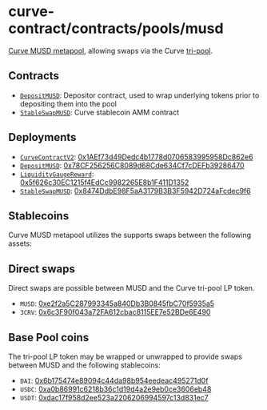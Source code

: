 # curve-contract/contracts/pools/musd

[Curve MUSD metapool](https://www.curve.fi/musd), allowing swaps via the Curve [tri-pool](../3pool).

## Contracts

* [`DepositMUSD`](DepositMUSD.vy): Depositor contract, used to wrap underlying tokens prior to depositing them into the pool
* [`StableSwapMUSD`](StableSwapMUSD.vy): Curve stablecoin AMM contract

## Deployments

* [`CurveContractV2`](../../tokens/CurveTokenV2.vy): [0x1AEf73d49Dedc4b1778d0706583995958Dc862e6](https://etherscan.io/address/0x1AEf73d49Dedc4b1778d0706583995958Dc862e6)
* [`DepositMUSD`](DepositMUSD.vy): [0x78CF256256C8089d68Cde634Cf7cDEFb39286470](https://etherscan.io/address/0x78CF256256C8089d68Cde634Cf7cDEFb39286470)
* [`LiquidityGaugeReward`](LiquidityGaugeReward): [0x5f626c30EC1215f4EdCc9982265E8b1F411D1352](https://etherscan.io/address/0x5f626c30EC1215f4EdCc9982265E8b1F411D1352)
* [`StableSwapMUSD`](StableSwapMUSD.vy): [0x8474DdbE98F5aA3179B3B3F5942D724aFcdec9f6](https://etherscan.io/address/0x8474DdbE98F5aA3179B3B3F5942D724aFcdec9f6)

## Stablecoins

Curve MUSD metapool utilizes the supports swaps between the following assets:

## Direct swaps

Direct swaps are possible between MUSD and the Curve tri-pool LP token.

* `MUSD`: [0xe2f2a5C287993345a840Db3B0845fbC70f5935a5](https://etherscan.io/address/0xe2f2a5C287993345a840Db3B0845fbC70f5935a5)
* `3CRV`: [0x6c3F90f043a72FA612cbac8115EE7e52BDe6E490](https://etherscan.io/address/0x6c3F90f043a72FA612cbac8115EE7e52BDe6E490)

## Base Pool coins

The tri-pool LP token may be wrapped or unwrapped to provide swaps between MUSD and the following stablecoins:

* `DAI`: [0x6b175474e89094c44da98b954eedeac495271d0f](https://etherscan.io/address/0x6b175474e89094c44da98b954eedeac495271d0f)
* `USDC`: [0xa0b86991c6218b36c1d19d4a2e9eb0ce3606eb48](https://etherscan.io/address/0xa0b86991c6218b36c1d19d4a2e9eb0ce3606eb48)
* `USDT`: [0xdac17f958d2ee523a2206206994597c13d831ec7](https://etherscan.io/address/0xdac17f958d2ee523a2206206994597c13d831ec7)
